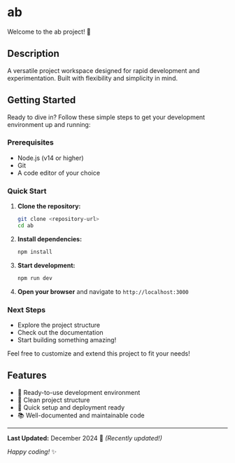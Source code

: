 # ab

Welcome to the ab project! 🚀

## Description

A versatile project workspace designed for rapid development and experimentation. Built with flexibility and simplicity in mind.

## Getting Started

Ready to dive in? Follow these simple steps to get your development environment up and running:

### Prerequisites
- Node.js (v14 or higher)
- Git
- A code editor of your choice

### Quick Start
1. **Clone the repository:**
   ```bash
   git clone <repository-url>
   cd ab
   ```

2. **Install dependencies:**
   ```bash
   npm install
   ```

3. **Start development:**
   ```bash
   npm run dev
   ```

4. **Open your browser** and navigate to `http://localhost:3000`

### Next Steps
- Explore the project structure
- Check out the documentation
- Start building something amazing!

Feel free to customize and extend this project to fit your needs!

## Features

- 🔧 Ready-to-use development environment
- 📁 Clean project structure
- 🚀 Quick setup and deployment ready
- 📚 Well-documented and maintainable code

---

**Last Updated:** December 2024 📅 _(Recently updated!)_

*Happy coding!* ✨
